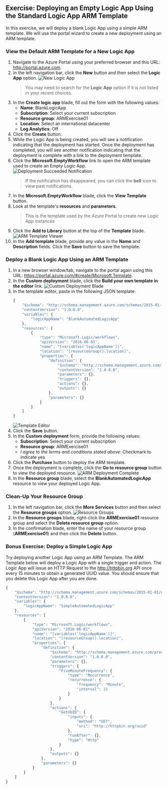 ## Exercise: Deploying an Empty Logic App Using the Standard Logic App ARM Template

In this exercise, we will deploy a blank Logic App using a simple ARM template. We will use the portal wizard to create a new deployment using an ARM template.

### View the Default ARM Template for a New Logic App

1. Navigate to the Azure Portal using your preferred browser and this URL: <http://portal.azure.com>.
1. In the left navigation bar, click the **New** button and then select the **Logic App** option.
    ![New Logic App](media/E1-01.png)
    > You may need to search for the **Logic App** option if it is not listed in your recent choices.
1. In the **Create logic app** blade, fill out the form with the following values:
    - **Name**: BlankLogicApp
    - **Subscription**: Select your current subscription
    - **Resource group**: ARMExercise01
    - **Location**: Select an international datacenter
    - **Log Analytics**: Off
1. Click the **Create** button.
1. While the Logic App is being created, you will see a notification indicating that the deployment has started. Once the deployment has completed, you will see another notification indicating that the deployment is complete with a link to the deployment template.
1. Click the **Microsoft.EmptyWorkflow** link to open the ARM template used to create an Empty Logic App.
    ![Deployment Succeeded Notification](media/E1-02.png)
    > If the notification has disappeared, you can click the **bell** icon to view past notifications.
1. In the **Microsoft.EmptyWorkflow** blade, click the **View Template** button.
1. Look at the template's **resources** and **parameters**.
    > This is the template used by the Azure Portal to create new Logic App instances
1. Click the **Add to Library** button at the top of the **Template** blade.
    ![ARM Template Viewer](media/E1-03.png)
1. In the **Add template** blade, provide any value in the **Name** and **Description** fields. Click the **Save** button to save the template.

### Deploy a Blank Logic App Using an ARM Template

1. In a new browser window/tab, navigate to the portal again using this URL: <https://portal.azure.com/#create/Microsoft.Template>.
1. In the **Custom deployment** blade, click the **Build your own template in the editor** link.
    ![Custom Deployment Blade](media/E1-04.png)
1. In the template editor, paste in the following JSON template:
    ```javascript
    {
        "$schema": "http://schema.management.azure.com/schemas/2015-01-01/deploymentTemplate.json#",
        "contentVersion": "1.0.0.0",
        "variables": {
            "logicAppName": "BlankAutomatedLogicApp"
        },
        "resources": [
            {
                "type": "Microsoft.Logic/workflows",
                "apiVersion": "2016-06-01",
                "name": "[variables('logicAppName')]",
                "location": "[resourceGroup().location]",
                "properties": {
                    "definition": {
                        "$schema": "http://schema.management.azure.com/providers/Microsoft.Logic/schemas/2016-06-01/workflowdefinition.json#",
                        "contentVersion": "1.0.0.0",
                        "parameters": {},
                        "triggers": {},
                        "actions": {},
                        "outputs": {}
                    },
                    "parameters": {}
                }
            }
        ]
    }
    ```
    ![Template Editor](media/E1-05.png)
1. Click the **Save** button.
1. In the **Custom deployment** form, provide the following values:
    - **Subscription**: Select your current subscription
    - **Resource group**: ARMExercise01
    - *I agree to the terms and conditions stated above*: Checkmark to indicate yes 
1. Click the **Purchase** button to deploy the ARM template.
1. Once the deployment is complete, click the **Go to resource group** button to view the deployed resource.
    ![ARM Deployment Complete](media/E1-06.png)
1. In the **Resource group** blade, select the **BlankAutomatedLogicApp** resource to view your deployed Logic App.

### Clean-Up Your Resource Group

1. In the left navigation bar, click the **More Services** button and then select the **Resource groups** option.
    ![Resource Groups](media/E0-01.png)
1. In the **Resource groups** blade, right-click the **ARMExercise01** resource group and select the **Delete resource group** option.
1. In the confirmation blade, enter the name of your resource group (**ARMExercise01**) and then click the **Delete** button.

### Bonus Exercise: Deploy a Simple Logic App

Try deploying another Logic App using an ARM Template. The ARM Template below will deploy a Logic App with a single trigger and action. The Logic App will issue an HTTP Request to the <http://httpbin.org> API once every 15 minutes to obtain a generated UUID value. You should ensure that you delete this Logic App after you are done.

```javascript
{
    "$schema": "http://schema.management.azure.com/schemas/2015-01-01/deploymentTemplate.json#",
    "contentVersion": "1.0.0.0",
    "variables": {
        "logicAppName": "SimpleAutomatedLogicApp"
    },
    "resources": [
        {
            "type": "Microsoft.Logic/workflows",
            "apiVersion": "2016-06-01",
            "name": "[variables('logicAppName')]",
            "location": "[resourceGroup().location]",
            "properties": {
                "definition": {
                    "$schema": "http://schema.management.azure.com/providers/Microsoft.Logic/schemas/2016-06-01/workflowdefinition.json#",
                    "contentVersion": "1.0.0.0",
                    "parameters": {},
                    "triggers": {
                        "FiveMinuteFrequency": {
                            "type": "Recurrence",
                            "recurrence": {
                                "frequency": "Minute",
                                "interval": 15
                            }
                        }
                    },
                    "actions": {
                        "GetUUID": {
                            "inputs": {
                                "method": "GET",
                                "uri": "http://httpbin.org/uuid"
                            },
                            "runAfter": {},
                            "type": "Http"
                        }
                    },
                    "outputs": {}
                },
                "parameters": {}
            }
        }
    ]
}
```